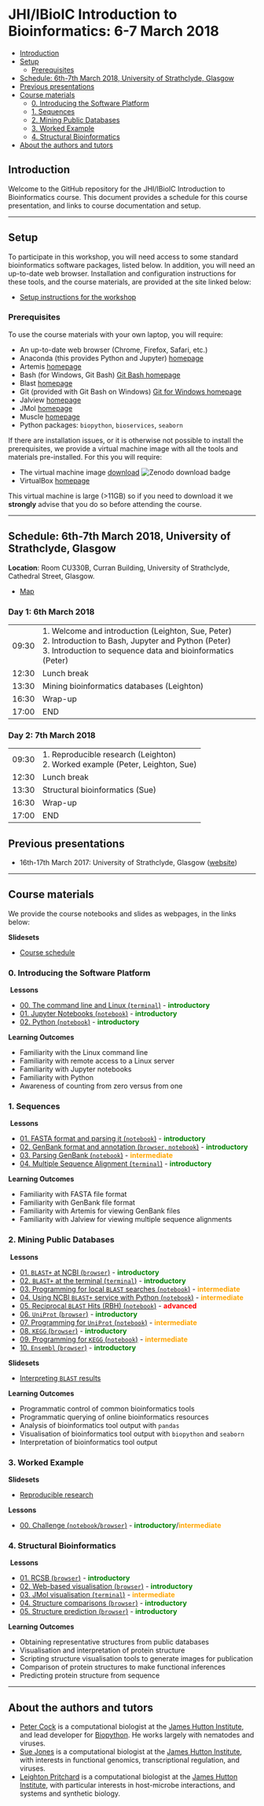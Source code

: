 # JHI/IBioIC Introduction to Bioinformatics: 6-7 March 2018

<!-- TOC -->

- [Introduction](#introduction)
- [Setup](#setup)
    - [Prerequisites](#prerequisites)
- [Schedule: 6th-7th March 2018, University of Strathclyde, Glasgow](#schedule-6th-7th-march-2018-university-of-strathclyde-glasgow)
- [Previous presentations](#previous-presentations)
- [Course materials](#course-materials)
    - [0. Introducing the Software Platform](#0-introducing-the-software-platform)
    - [1. Sequences](#1-sequences)
    - [2. Mining Public Databases](#2-mining-public-databases)
    - [3. Worked Example](#3-worked-example)
    - [4. Structural Bioinformatics](#4-structural-bioinformatics)
- [About the authors and tutors](#about-the-authors-and-tutors)

<!-- /TOC -->


<a id="introduction"></a>
## Introduction

Welcome to the GitHub repository for the JHI/IBioIC Introduction to Bioinformatics course. This document provides a schedule for this course presentation, and links to course documentation and setup.

-------

<a id="setup"></a>
## Setup

To participate in this workshop, you will need access to some standard bioinformatics software packages, listed below. In addition, you will need an up-to-date web browser. Installation and configuration instructions for these tools, and the course materials, are provided at the site linked below:

- [Setup instructions for the workshop](https://2018-03-06-ibioic.readthedocs.io/en/latest/)

### Prerequisites

To use the course materials with your own laptop, you will require:

- An up-to-date web browser (Chrome, Firefox, Safari, etc.)
- Anaconda (this provides Python and Jupyter) [homepage](https://www.anaconda.com/)
- Artemis [homepage](http://www.sanger.ac.uk/science/tools/artemis)
- Bash (for Windows, Git Bash) [Git Bash homepage](https://gitforwindows.org/)
- Blast [homepage](https://www.ncbi.nlm.nih.gov/guide/howto/run-blast-local/)
- Git (provided with Git Bash on Windows) [Git for Windows homepage](https://gitforwindows.org/)
- Jalview [homepage](http://www.jalview.org/)
- JMol [homepage](http://jmol.sourceforge.net/)
- Muscle [homepage](https://www.drive5.com/muscle/)
- Python packages: `biopython`, `bioservices`, `seaborn`

If there are installation issues, or it is otherwise not possible to install the prerequisites, we provide a virtual machine image with all the tools and materials pre-installed. For this you will require:

- The virtual machine image [download](https://zenodo.org/record/1184095) ![Zenodo download badge](https://zenodo.org/badge/DOI/10.5281/zenodo.1184095.svg)
- VirtualBox [homepage](https://www.virtualbox.org/wiki/VirtualBox)

This virtual machine is large (>11GB) so if you need to download it we **strongly** advise that you do so before attending the course.

-------

<a id="schedule"></a>
## Schedule: 6th-7th March 2018, University of Strathclyde, Glasgow

**Location**: Room CU330B, Curran Building, University of Strathclyde, Cathedral Street, Glasgow.

* [Map](https://www.google.com/maps/place/Curran+Building,+16+Richmond+St,+Glasgow+G1+1XQ/@55.8635143,-4.2425653,17z/data=!3m1!4b1!4m5!3m4!1s0x4888441d7a275c5d:0xeab1b2207289c63b!8m2!3d55.8634603!4d-4.2406053?sa=X&ved=0ahUKEwilwLbY-cbZAhXDJsAKHc7uAocQ8gEINjAB)

<div class="row">
  <div class="col-md-6">
    <h3>Day 1: 6th March 2018</h3>
    <table class="table table-striped">
      <tr>
        <td>09:30</td>
        <td>1. Welcome and introduction (Leighton, Sue, Peter)<br />
        2. Introduction to Bash, Jupyter and Python (Peter)<br />
        3. Introduction to sequence data and bioinformatics (Peter)
        </td>
      </tr>
      <tr>
        <td>12:30</td>
        <td>Lunch break</td>
      </tr>
      <tr>
        <td>13:30</td>
        <td>Mining bioinformatics databases (Leighton)</td>
      </tr>
      <tr>
        <td>16:30</td>
        <td>Wrap-up</td>
      </tr>
      <tr>
        <td>17:00</td>
        <td>END</td>
      </tr>
    </table>
  </div>
  <div class="col-md-6">
    <h3>Day 2: 7th March 2018</h3>
    <table class="table table-striped">
      <tr>
        <td>09:30</td>
        <td>1. Reproducible research (Leighton)<br />
        2. Worked example (Peter, Leighton, Sue)
        </td>
      </tr>
      <tr>
        <td>12:30</td>
        <td>Lunch break</td>
      </tr>
      <tr>
        <td>13:30</td>
        <td>Structural bioinformatics (Sue)</td>
      </tr>
      <tr>
        <td>16:30</td>
        <td>Wrap-up</td>
      </tr>
      <tr>
        <td>17:00</td>
        <td>END</td>
      </tr>
    </table>
  </div>
</div>



<a id="previous"></a>
## Previous presentations

* 16th-17th March 2017: University of Strathclyde, Glasgow ([website](https://widdowquinn.github.io/Teaching-IBioIC-Intro-to-Bioinformatics/))

--------

<a id="materials"></a>
## Course materials

We provide the course notebooks and slides as webpages, in the links below:

**Slidesets**
​
* [Course schedule](./schedule.html)
​
### 0. Introducing the Software Platform
​
**Lessons**
​
* [00. The command line and Linux (`terminal`)](00-platform/00-command-line.html) - <font color='green'><b>introductory</b></font>
* [01. Jupyter Notebooks (`notebook`)](00-platform/01-jupyter.html) - <font color='green'><b>introductory</b></font>
* [02. Python (`notebook`)](00-platform/02-python.html) - <font color='green'><b>introductory</b></font>
​

**Learning Outcomes**
​
* Familiarity with the Linux command line
* Familiarity with remote access to a Linux server
* Familiarity with Jupyter notebooks
* Familiarity with Python
* Awareness of counting from zero versus from one

### 1. Sequences
​
**Lessons**
​
* [01. FASTA format and parsing it (`notebook`)](01-introduction/01-introduction.html) - <font color='green'><b>introductory</b></font>
* [02. GenBank format and annotation (`browser`, `notebook`)](01-introduction/02-annotation.html) - <font color='green'><b>introductory</b></font>
* [03. Parsing GenBank (`notebook`)](01-introduction/03-parsing.html) - <font color='orange'><b>intermediate</b></font>
* [04. Multiple Sequence Alignment (`terminal`)](01-introduction/04-msa.html) - <font color='green'><b>introductory</b></font>
​

**Learning Outcomes**
​
* Familiarity with FASTA file format
* Familiarity with GenBank file format
* Familiarity with Artemis for viewing GenBank files
* Familiarity with Jalview for viewing multiple sequence alignments

### 2. Mining Public Databases
​
**Lessons**
​
* [01. `BLAST+` at NCBI (`browser`)](02-sequence_databases/01-blast_at_NCBI_website.html) - <font color='green'><b>introductory</b></font>
* [02. `BLAST+` at the terminal (`terminal`)](02-sequence_databases/02-blast_at_terminal.html) - <font color='green'><b>introductory</b></font>
* [03. Programming for local `BLAST` searches (`notebook`)](02-sequence_databases/03-programming_for_blast.html) - <font color='orange'><b>intermediate</b></font>
* [04. Using NCBI `BLAST+` service with Python (`notebook`)](02-sequence_databases/04-programming_for_web_blast.html) - <font color='orange'><b>intermediate</b></font>
* [05.  Reciprocal `BLAST` Hits (RBH) (`notebook`)](02-sequence_databases/05-blast_for_rbh.html) - <font color='red'><b>advanced</b></font>
* [06.  `UniProt` (`browser`)](02-sequence_databases/06-uniprot_browser.html) - <font color='green'><b>introductory</b></font>
* [07.  Programming for `UniProt` (`notebook`)](02-sequence_databases/07-uniprot_programming.html) - <font color='orange'><b>intermediate</b></font>
* [08.  `KEGG` (`browser`)](02-sequence_databases/08-KEGG_browser.html) - <font color='green'><b>introductory</b></font>
* [09.  Programming for `KEGG` (`notebook`)](02-sequence_databases/09-KEGG_programming.html) - <font color='orange'><b>intermediate</b></font>
* [10.  `Ensembl` (`browser`)](02-sequence_databases/10-ensembl_browser.html) - <font color='green'><b>introductory</b></font>
​

**Slidesets**
​
* [Interpreting `BLAST` results](02-sequence_databases/slides01-blast_interpretation.html)
​

**Learning Outcomes**
​
* Programmatic control of common bioinformatics tools
* Programmatic querying of online bioinformatics resources
* Analysis of bioinformatics tool output with `pandas`
* Visualisation of bioinformatics tool output with `biopython` and `seaborn`
* Interpretation of bioinformatics tool output

### 3. Worked Example

**Slidesets**
​
* [Reproducible research](03-lipases/slides01-reproducible_research.html)

**Lessons**

* [00. Challenge (`notebook`/`browser`)](03-lipases/00-Challenge.html) - <font color='green'><b>introductory</b></font>/<font color='orange'><b>intermediate</b></font>

### 4. Structural Bioinformatics
​
**Lessons**
​
* [01. RCSB (`browser`)](04-structure/04Structure-01.html) - <font color='green'><b>introductory</b></font>
* [02. Web-based visualisation (`browser`)](04-structure/04Structure-02.html) - <font color='green'><b>introductory</b></font>
* [03. JMol visualisation (`terminal`)](04-structure/04Structure-03.html) - <font color='orange'><b>intermediate</b></font>
* [04. Structure comparisons (`browser`)](04-structure/04Structure-04.html) - <font color='green'><b>introductory</b></font>
* [05. Structure prediction (`browser`)](04-structure/04Structure-05.html) - <font color='green'><b>introductory</b></font>
​

**Learning Outcomes**
​
* Obtaining representative structures from public databases
* Visualisation and interpretation of protein structure
* Scripting structure visualisation tools to generate images for publication
* Comparison of protein structures to make functional inferences
* Predicting protein structure from sequence

-------

## About the authors and tutors

* [Peter Cock](http://www.hutton.ac.uk/staff/peter-cock) is a computational biologist at the [James Hutton Institute](http://www.hutton.ac.uk/), and lead developer for [Biopython](http://biopython.org/wiki/Documentation). He works largely with nematodes and viruses.
* [Sue Jones](http://www.hutton.ac.uk/staff/sue-jones) is a computational biologist at the [James Hutton Institute](http://www.hutton.ac.uk/), with interests in functional genomics, transcriptional regulation, and viruses.
* [Leighton Pritchard](http://www.hutton.ac.uk/staff/leighton-pritchard) is a computational biologist at the [James Hutton Institute](http://www.hutton.ac.uk/), with particular interests in host-microbe interactions, and systems and synthetic biology.